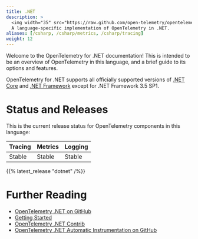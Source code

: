 ```yaml
---
title: .NET
description: >
  <img width="35" src="https://raw.github.com/open-telemetry/opentelemetry.io/main/iconography/32x32/.NET.svg" alt="NET logo"></img>
  A language-specific implementation of OpenTelemetry in .NET.
aliases: [/csharp, /csharp/metrics, /csharp/tracing]
weight: 12
---
```


Welcome to the OpenTelemetry for .NET documentation! This is intended to be an
overview of OpenTelemetry in this language, and a brief guide to its options and
features.

OpenTelemetry for .NET supports all officially supported versions of [.NET
Core](https://dotnet.microsoft.com/download/dotnet-core) and [.NET
Framework](https://dotnet.microsoft.com/download/dotnet-framework) except for
.NET Framework 3.5 SP1.

# Status and Releases

This is the current release status for OpenTelemetry components in this
language:

| Tracing | Metrics | Logging |
| ------- | ------- | ------- |
| Stable  | Stable  | Stable  |

{{% latest_release "dotnet" /%}}

# Further Reading

- [OpenTelemetry .NET on
  GitHub](https://github.com/open-telemetry/opentelemetry-dotnet)
- [Getting
  Started](https://github.com/open-telemetry/opentelemetry-dotnet#getting-started)
- [OpenTelemetry .NET
  Contrib](https://github.com/open-telemetry/opentelemetry-dotnet-contrib)
- [OpenTelemetry .NET Automatic Instrumentation on
  GitHub](https://github.com/open-telemetry/opentelemetry-dotnet-instrumentation)

